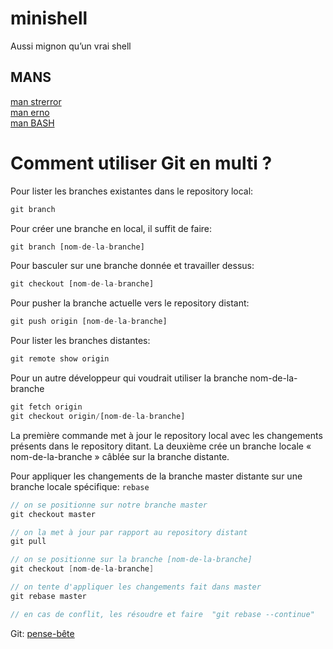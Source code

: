 # minishell
Aussi mignon qu’un vrai shell

## MANS

[man strerror](http://manpagesfr.free.fr/man/man3/strerror.3.html)</br>
[man erno](http://manpagesfr.free.fr/man/man3/errno.3.html)</br>
[man BASH](http://manpagesfr.free.fr/man/man1/bash.1.html)</br>

# Comment utiliser Git en multi ?

Pour lister les branches existantes dans le repository local:
```js
git branch
```
Pour créer une branche en local, il suffit de faire:
```js
git branch [nom-de-la-branche]
```
Pour basculer sur une branche donnée et travailler dessus:
```js
git checkout [nom-de-la-branche]
```
Pour pusher la branche actuelle vers le repository distant:
```js
git push origin [nom-de-la-branche]
```
Pour lister les branches distantes:
```js
git remote show origin
```
Pour un autre développeur qui voudrait utiliser la branche nom-de-la-branche
```js
git fetch origin
git checkout origin/[nom-de-la-branche]
```
La première commande met à jour le repository local avec les changements présents dans le repository ditant. La deuxième crée un branche locale « nom-de-la-branche » câblée sur la branche distante.

Pour appliquer les changements de la branche master distante sur une branche locale spécifique: ```rebase```
```c
// on se positionne sur notre branche master
git checkout master

// on la met à jour par rapport au repository distant
git pull

// on se positionne sur la branche [nom-de-la-branche]
git checkout [nom-de-la-branche]

// on tente d'appliquer les changements fait dans master
git rebase master

// en cas de conflit, les résoudre et faire  "git rebase --continue"
```

Git: [pense-bête](http://www.letuyau.net/2012/09/git-pense-bete/)